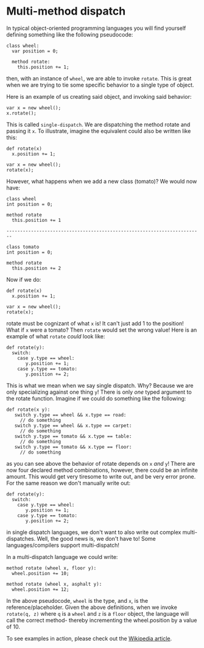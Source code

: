 # Multi-method dispatch

In typical object-oriented programming languages you will find
yourself defining something like the following pseudocode:

```
class wheel:
  var position = 0;

  method rotate:
    this.position += 1;
```

then, with an instance of `wheel`, we are able to invoke
`rotate`. This is great when we are trying to tie some specific
behavior to a single type of object.

Here is an example of us creating said object, and invoking said
behavior:

```
var x = new wheel();
x.rotate();
```

This is called `single-dispatch`. We are dispatching the method rotate
and passing it `x`. To illustrate, imagine the equivalent could also
be written like this:

```
def rotate(x)
  x.position += 1;

var x = new wheel();
rotate(x);
```

However, what happens when we add a new class (tomato)? We would now have:

```
class wheel
int position = 0;

method rotate
  this.position += 1

------------------------------------------------------------------------

class tomato
int position = 0;

method rotate
  this.position += 2

```

Now if we do:

```
def rotate(x)
  x.position += 1;

var x = new wheel();
rotate(x);
```

rotate must be cognizant of what `x` is! It can't just add 1 to the
position! What if `x` were a tomato? Then `rotate` would set the wrong
value! Here is an example of what `rotate` _could_ look like:

```
def rotate(y):
  switch:
    case y.type == wheel:
       y.position += 1;
    case y.type == tomato:
       y.position += 2;
```

This is what we mean when we say single dispatch. Why? Because we are
only specializing against one thing `y`! There is only *one* typed argument
to the rotate function. Imagine if we could do something like the
following:

```
def rotate(x y):
   switch y.type == wheel && x.type == road:
     // do something
   switch y.type == wheel && x.type == carpet:
     // do something
   switch y.type == tomato && x.type == table:
     // do something
   switch y.type == tomato && x.type == floor:
     // do something
```

as you can see above the behavior of rotate depends on `x` _and_ `y`!
There are now four declared method combinations, however, there could
be an infinite amount. This would get very tiresome to write out, and
be very error prone. For the same reason we don't manually write out:

```
def rotate(y):
  switch:
    case y.type == wheel:
       y.position += 1;
    case y.type == tomato:
       y.position += 2;
```

in single dispatch languages, we don't want to also write out complex
multi-dispatches. Well, the good news is, we don't have to! Some
languages/compilers support multi-dispatch!

In a multi-dispatch language we could write:

```
method rotate (wheel x, floor y):
  wheel.position += 10;

method rotate (wheel x, asphalt y):
  wheel.position += 12;
```

In the above pseudocode, `wheel` is the type, and `x`, is the
reference/placeholder. Given the above definitions, when we invoke
`rotate(q, z)` where `q` is a `wheel` and `z` is a `floor` object, the
language will call the correct method- thereby incrementing the
wheel.position by a value of 10.

To see examples in action, please check out the [Wikipedia article](https://en.wikipedia.org/wiki/Multiple_dispatch).
